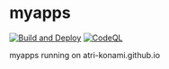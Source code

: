 # myapps
[![Build and Deploy](https://github.com/atri-konami/myapps/actions/workflows/build.yml/badge.svg)](https://github.com/atri-konami/myapps/actions/workflows/build.yml)
[![CodeQL](https://github.com/atri-konami/myapps/actions/workflows/codeql-analysis.yml/badge.svg)](https://github.com/atri-konami/myapps/actions/workflows/codeql-analysis.yml)

myapps running on atri-konami.github.io

